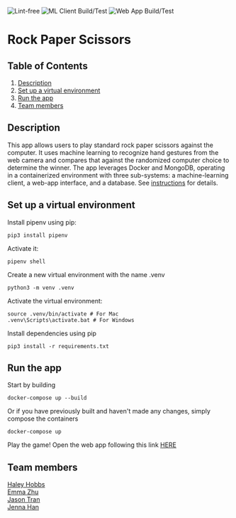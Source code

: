 ![Lint-free](https://github.com/nyu-software-engineering/containerized-app-exercise/actions/workflows/lint.yml/badge.svg)
![ML Client Build/Test](https://github.com/nyu-software-engineering/containerized-app-exercise/actions/workflows/ml-client-build.yml/badge.svg)
![Web App Build/Test](https://github.com/nyu-software-engineering/containerized-app-exercise/actions/workflows/web-app-build.yml/badge.svg)

# Rock Paper Scissors

## Table of Contents
1. [Description](#description)
2. [Set up a virtual environment](#set-up-a-virtual-environment)
3. [Run the app](#run-the-app)
4. [Team members](#team-members)

## Description
This app allows users to play standard rock paper scissors against the computer. It uses machine learning to recognize hand gestures from the web camera and compares that against the randomized computer choice to determine the winner. The app leverages Docker and MongoDB, operating in a containerized environment with three sub-systems: a machine-learning client, a web-app interface, and a database.
See [instructions](./instructions.md) for details.

## Set up a virtual environment
Install pipenv using pip:
```
pip3 install pipenv
```

Activate it:
```
pipenv shell
```

Create a new virtual environment with the name .venv
```
python3 -m venv .venv
```

Activate the virtual environment:
```
source .venv/bin/activate # For Mac
.venv\Scripts\activate.bat # For Windows
```

Install dependencies using pip
```
pip3 install -r requirements.txt
```

## Run the app
Start by building
```
docker-compose up --build
```

Or if you have previously built and haven't made any changes, simply compose the containers
```
docker-compose up
```

Play the game!
Open the web app following this link [HERE](http://127.0.0.1:5001)

## Team members

[Haley Hobbs](https://github.com/haleyhobbs) \
[Emma Zhu](https://github.com/ez106) \
[Jason Tran](https://github.com/huyy422) \
[Jenna Han](https://github.com/jnahan)